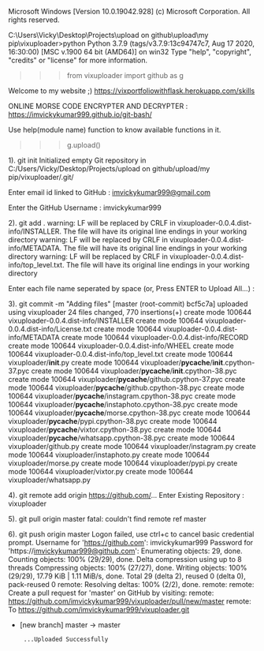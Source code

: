 Microsoft Windows [Version 10.0.19042.928]
(c) Microsoft Corporation. All rights reserved.

C:\Users\Vicky\Desktop\Projects\upload on github\upload\my pip\vixuploader>python
Python 3.7.9 (tags/v3.7.9:13c94747c7, Aug 17 2020, 16:30:00) [MSC v.1900 64 bit (AMD64)] on win32
Type "help", "copyright", "credits" or "license" for more information.
>>>
>>> from vixuploader import github as g

Welcome to my website ;)  https://vixportfoliowithflask.herokuapp.com/skills

ONLINE MORSE CODE ENCRYPTER AND DECRYPTER :  https://imvickykumar999.github.io/git-bash/

Use help(module name) function to know available functions in it.
>>>
>>> g.upload()

1). git init
Initialized empty Git repository in C:/Users/Vicky/Desktop/Projects/upload on github/upload/my pip/vixuploader/.git/

Enter email id linked to GitHub : imvickykumar999@gmail.com

Enter the GitHub Username : imvickykumar999

2). git add .
warning: LF will be replaced by CRLF in vixuploader-0.0.4.dist-info/INSTALLER.
The file will have its original line endings in your working directory
warning: LF will be replaced by CRLF in vixuploader-0.0.4.dist-info/METADATA.
The file will have its original line endings in your working directory
warning: LF will be replaced by CRLF in vixuploader-0.0.4.dist-info/top_level.txt.
The file will have its original line endings in your working directory

Enter each file name seperated by space (or, Press ENTER to Upload All...) :

3). git commit -m "Adding files"
[master (root-commit) bcf5c7a] uploaded using vixuploader
 24 files changed, 770 insertions(+)
 create mode 100644 vixuploader-0.0.4.dist-info/INSTALLER
 create mode 100644 vixuploader-0.0.4.dist-info/License.txt
 create mode 100644 vixuploader-0.0.4.dist-info/METADATA
 create mode 100644 vixuploader-0.0.4.dist-info/RECORD
 create mode 100644 vixuploader-0.0.4.dist-info/WHEEL
 create mode 100644 vixuploader-0.0.4.dist-info/top_level.txt
 create mode 100644 vixuploader/__init__.py
 create mode 100644 vixuploader/__pycache__/__init__.cpython-37.pyc
 create mode 100644 vixuploader/__pycache__/__init__.cpython-38.pyc
 create mode 100644 vixuploader/__pycache__/github.cpython-37.pyc
 create mode 100644 vixuploader/__pycache__/github.cpython-38.pyc
 create mode 100644 vixuploader/__pycache__/instagram.cpython-38.pyc
 create mode 100644 vixuploader/__pycache__/instaphoto.cpython-38.pyc
 create mode 100644 vixuploader/__pycache__/morse.cpython-38.pyc
 create mode 100644 vixuploader/__pycache__/pypi.cpython-38.pyc
 create mode 100644 vixuploader/__pycache__/vixtor.cpython-38.pyc
 create mode 100644 vixuploader/__pycache__/whatsapp.cpython-38.pyc
 create mode 100644 vixuploader/github.py
 create mode 100644 vixuploader/instagram.py
 create mode 100644 vixuploader/instaphoto.py
 create mode 100644 vixuploader/morse.py
 create mode 100644 vixuploader/pypi.py
 create mode 100644 vixuploader/vixtor.py
 create mode 100644 vixuploader/whatsapp.py

4). git remote add origin https://github.com/...
Enter Existing Repository : vixuploader

5). git pull origin master
fatal: couldn't find remote ref master

6). git push origin master
Logon failed, use ctrl+c to cancel basic credential prompt.
Username for 'https://github.com': imvickykumar999
Password for 'https://imvickykumar999@github.com':
Enumerating objects: 29, done.
Counting objects: 100% (29/29), done.
Delta compression using up to 8 threads
Compressing objects: 100% (27/27), done.
Writing objects: 100% (29/29), 17.79 KiB | 1.11 MiB/s, done.
Total 29 (delta 2), reused 0 (delta 0), pack-reused 0
remote: Resolving deltas: 100% (2/2), done.
remote:
remote: Create a pull request for 'master' on GitHub by visiting:
remote:      https://github.com/imvickykumar999/vixuploader/pull/new/master
remote:
To https://github.com/imvickykumar999/vixuploader.git
 * [new branch]      master -> master

        ...Uploaded Successfully
>>>
